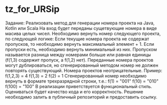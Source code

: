 # tz_for_URSip

Задание:
        Реализовать метод для генерации номера проекта на Java, Kotlin или Scala
        На вход будет переданы сущетвующие номера в виде масива целых чисел.
        Необходимо вернуть номер следующего проекта, по следующей логике:
        Если текущие номера проекта не содержат пропусков, то необходимо вернуть максимальный элемент + 1.
        Если пропуски есть, необходимо вернуть минимальный из них.
        Пропуском называется разница между номерами больше или равная единицы (f(1,3) содержит пропуск, а f(1,2) нет).
        Переданные номера проектов могут дублироваться, но сгенерированный методом номер не должен повторять существующий.
        Номера проектов неотрицательные.
        Пример:
        f(1,2,3) = 4
        f(1,3) = 2
        f(2) = 1
        Сгенерированный номер необходимо вернуть в формате трехразрядной строки, т.е.:
        f(1) = "001"
        f(10) = "010"
        f(100) = "100"
        В реализации приветствуется функциональный стиль.
        Оцениваться будет качество кода и его корректность.
        Решение необходимо залить в публичный репозиторий и предоставить ссылку.
